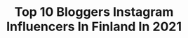 ---
title: Top 10 Bloggers Instagram Influencers In Finland In 2021
description: >-
  Find top bloggers Instagram influencers in Finland in 2021. Most popular hashtags: #ootd #minime #bubbleroomstyle.
platform: Instagram
hits: 33
text_top: Discover the best Instagram accounts on inBeat.
text_bottom: Our database aggregates 33 Instagram influencers like this in Finland for you to contact.
profiles:
  - username: "umppu"
    fullname: >-
      umppu@hotmail.com
    bio: >-
      🖤Blonding specialist /hairdresser/educator @primehairandbeautydesign @boho__studio @prime_estrada HOME @7huonetta 🖤 Blogger/influencer 👇🏻
    location: "Finland"
    followers: 29773
    engagement: 511
    commentsToLikes: 0.417623
    id: ck6tznnprarw20j716tbcv581
    verified: false
    hashtags: "#ghdsuomi, #suomalainenverkkokauppa, #goldenbyumppu, #feikkiprofiili"
  - username: "alexadagmar"
    fullname: >-
      ALEXA DAGMAR
    bio: >-
      blogger since 2011  •  Finland 🖤: alexadagmar@gmail.com 🎧: @nonsensepodi
    location: "Finland"
    followers: 54991
    engagement: 876
    commentsToLikes: 0.023582
    id: ck0vyfb093p3q0i198gtojn41
    verified: false
    hashtags: "#timberlandsuomi, #timberland, #stadiumfinland, #bumpstyle"
  - username: "aamukahvilla"
    fullname: >-
      HENRIIKKA REINMAN
    bio: >-
      ✕ I think you should just go for it. ✕ Blogger & Podcaster from Finland ✕ Long coffee breaks & Adventures outdoors ✕ aamukahvilla@gmail.com
    location: "Finland"
    followers: 32305
    engagement: 733
    commentsToLikes: 0.017783
    id: ck5chb6kaqg3f0i11a16x2o60
    verified: false
    hashtags: "#porvoo, #vaikoclothing, #raskaus, #suomenlinna"
  - username: "l.ndx"
    fullname: >-
      Linda Alho | Fashion
    bio: >-
      🌍TKU/FIN ☁️ Content creator & blogger Love letters ✉️ linda.alho@hotmail.fi
    location: "Finland"
    followers: 8074
    engagement: 1453
    commentsToLikes: 0.014674
    id: ck8t0d5b6rnv40j78it0ekumb
    verified: false
    hashtags: "#styleinspo, #gifted, #lidlhalloween, #autumnstyle"
  - username: "fitoona"
    fullname: >-
      COACH - Oona Tolppanen
    bio: >-
      Bachelor of Sports & Strength and Conditioning coach/PT FIN Rugby🇫🇮 Leijona-Podcast/Urheilun äärellä- Podcast🎧 Sport-blogger💪 Gladiator Safiiri🎬
    location: "Finland"
    followers: 67825
    engagement: 522
    commentsToLikes: 0.009826
    id: ck13aofdwrdz60i19491jk19l
    verified: true
    hashtags: "#pregnancytraining, #pregnancy, #underarmour, #wauvakauppa"
  - username: "mettiforssell"
    fullname: >-
      Metti Forssell
    bio: >-
      Awarded The Best Fashion blog of Finland Blogger & social media content creator 👠 Based in Helsinki 📍 Wife & Mom Contact: metti.forssell@gmail.com
    location: "Finland"
    followers: 44087
    engagement: 452
    commentsToLikes: 0.005292
    id: ck0vyf9jb3ow30i1957lffhu6
    verified: true
    hashtags: "#reserved, #minime, #reservedforme, #bmuir"
  - username: "natasalmela"
    fullname: >-
      Natalia Salmela
    bio: >-
      IRL native living in the digital world 🍾 CEO & Blogger @satokausikalenteri 🍍 @ysistaviiteen 🎧 nata@wtd.fi
    location: "Finland"
    followers: 42283
    engagement: 443
    commentsToLikes: 0.006477
    id: ck1373fzv9ks90i19ed3x78ca
    verified: false
    hashtags: "#elokuiset2020, #lastenvaatteet, #bootd, #wtdbaby"
  - username: "mikaelakosk"
    fullname: >-
      Mikaela Koskela▪️Bloggaaja
    bio: >-
      Life | Beauty | Travel | Food | Sustainable thinking Blogger since 2008 Finnish blogger, influencer & entrepreneur ✉️: mikaela.koskela@gmail.com
    location: "Finland"
    followers: 5364
    engagement: 379
    commentsToLikes: 0.055522
    id: ck5zwvke76udp0i143rpfqg9g
    verified: false
    hashtags: "#instablogit, #pollutri, #instablogitfinland, #italia"
  - username: "veerabianca"
    fullname: >-
      VEERA BIANCA »
    bio: >-
      Traveller & Health Coach Blogger from Helsinki Changed my life: -35kg ⋙ veera@veerabianca.com 🐶: @sheltiesydney
    location: "Finland"
    followers: 35126
    engagement: 211
    commentsToLikes: 0.018360
    id: ck14lqh86vz8h0i19952flo07
    verified: false
    hashtags: "#zalandostyle, #pysyrytmissa, #ad, #pysylujana"
  - username: "viena_k"
    fullname: >-
      Viena
    bio: >-
      Helsinki based lifestyle blogger, cake book author, flower lover & musician 📖🍰🌸🎶 luukkuja@gmail.com
    location: "Finland"
    followers: 16589
    engagement: 512
    commentsToLikes: 0.010545
    id: ck0ubx861fgqe0i19bnmw8q2g
    verified: false
    hashtags: "#marimekko, #siirtolapuutarhael, #siirtolapuutarham, #puutarhakes"
---